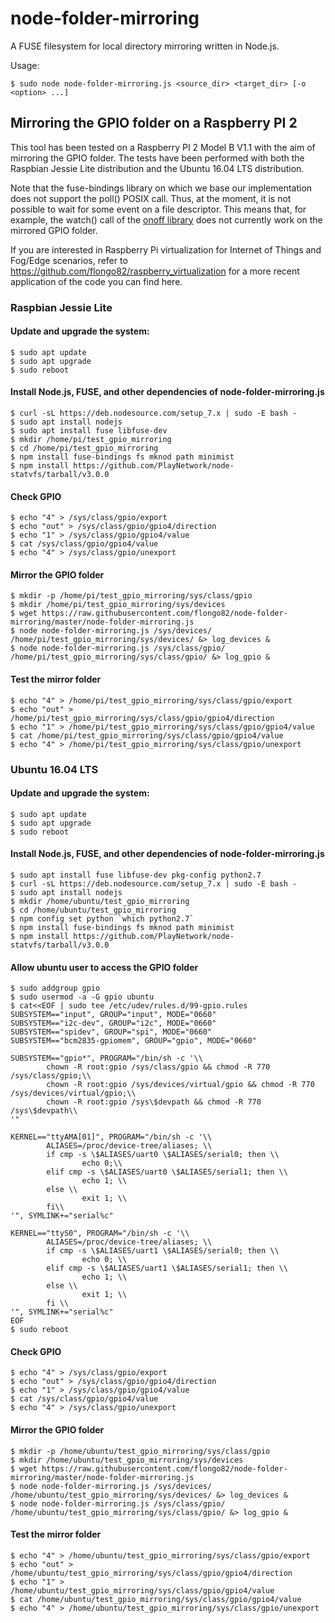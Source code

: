 # node-folder-mirroring
A FUSE filesystem for local directory mirroring written in Node.js. 

Usage: 

```
$ sudo node node-folder-mirroring.js <source_dir> <target_dir> [-o <option> ...]
```

## Mirroring the GPIO folder on a Raspberry PI 2
This tool has been tested on a Raspberry PI 2 Model B V1.1 with the aim of mirroring the GPIO folder. The tests have been performed with both the Raspbian Jessie Lite distribution and the Ubuntu 16.04 LTS distribution.

Note that the fuse-bindings library on which we base our implementation does not support the poll() POSIX call. Thus, at the moment, it is not possible to wait for some event on a file descriptor. This means that, for example, the watch() call of the [onoff library](https://github.com/fivdi/onoff) does not currently work on the mirrored GPIO folder. 

If you are interested in Raspberry Pi virtualization for Internet of Things and Fog/Edge scenarios, refer to https://github.com/flongo82/raspberry_virtualization for a more recent application of the code you can find here. 

### Raspbian Jessie Lite

#### Update and upgrade the system:
```
$ sudo apt update
$ sudo apt upgrade
$ sudo reboot
```

#### Install Node.js, FUSE, and other dependencies of node-folder-mirroring.js
```
$ curl -sL https://deb.nodesource.com/setup_7.x | sudo -E bash -
$ sudo apt install nodejs
$ sudo apt install fuse libfuse-dev
$ mkdir /home/pi/test_gpio_mirroring
$ cd /home/pi/test_gpio_mirroring
$ npm install fuse-bindings fs mknod path minimist
$ npm install https://github.com/PlayNetwork/node-statvfs/tarball/v3.0.0
```

#### Check GPIO
```
$ echo "4" > /sys/class/gpio/export
$ echo "out" > /sys/class/gpio/gpio4/direction
$ echo "1" > /sys/class/gpio/gpio4/value
$ cat /sys/class/gpio/gpio4/value
$ echo "4" > /sys/class/gpio/unexport
```

#### Mirror the GPIO folder
```
$ mkdir -p /home/pi/test_gpio_mirroring/sys/class/gpio
$ mkdir /home/pi/test_gpio_mirroring/sys/devices
$ wget https://raw.githubusercontent.com/flongo82/node-folder-mirroring/master/node-folder-mirroring.js
$ node node-folder-mirroring.js /sys/devices/ /home/pi/test_gpio_mirroring/sys/devices/ &> log_devices &
$ node node-folder-mirroring.js /sys/class/gpio/ /home/pi/test_gpio_mirroring/sys/class/gpio/ &> log_gpio &
```

#### Test the mirror folder
```
$ echo "4" > /home/pi/test_gpio_mirroring/sys/class/gpio/export
$ echo "out" > /home/pi/test_gpio_mirroring/sys/class/gpio/gpio4/direction
$ echo "1" > /home/pi/test_gpio_mirroring/sys/class/gpio/gpio4/value
$ cat /home/pi/test_gpio_mirroring/sys/class/gpio/gpio4/value
$ echo "4" > /home/pi/test_gpio_mirroring/sys/class/gpio/unexport
```

### Ubuntu 16.04 LTS

#### Update and upgrade the system:
```
$ sudo apt update
$ sudo apt upgrade
$ sudo reboot
```

#### Install Node.js, FUSE, and other dependencies of node-folder-mirroring.js
```
$ sudo apt install fuse libfuse-dev pkg-config python2.7
$ curl -sL https://deb.nodesource.com/setup_7.x | sudo -E bash -
$ sudo apt install nodejs
$ mkdir /home/ubuntu/test_gpio_mirroring
$ cd /home/ubuntu/test_gpio_mirroring
$ npm config set python `which python2.7`
$ npm install fuse-bindings fs mknod path minimist
$ npm install https://github.com/PlayNetwork/node-statvfs/tarball/v3.0.0
```

#### Allow ubuntu user to access the GPIO folder
```
$ sudo addgroup gpio
$ sudo usermod -a -G gpio ubuntu
$ cat<<EOF | sudo tee /etc/udev/rules.d/99-gpio.rules
SUBSYSTEM=="input", GROUP="input", MODE="0660"
SUBSYSTEM=="i2c-dev", GROUP="i2c", MODE="0660"
SUBSYSTEM=="spidev", GROUP="spi", MODE="0660"
SUBSYSTEM=="bcm2835-gpiomem", GROUP="gpio", MODE="0660"

SUBSYSTEM=="gpio*", PROGRAM="/bin/sh -c '\\
        chown -R root:gpio /sys/class/gpio && chmod -R 770 /sys/class/gpio;\\
        chown -R root:gpio /sys/devices/virtual/gpio && chmod -R 770 /sys/devices/virtual/gpio;\\
        chown -R root:gpio /sys\$devpath && chmod -R 770 /sys\$devpath\\
'"

KERNEL=="ttyAMA[01]", PROGRAM="/bin/sh -c '\\
        ALIASES=/proc/device-tree/aliases; \\
        if cmp -s \$ALIASES/uart0 \$ALIASES/serial0; then \\
                echo 0;\\
        elif cmp -s \$ALIASES/uart0 \$ALIASES/serial1; then \\
                echo 1; \\
        else \\
                exit 1; \\
        fi\\
'", SYMLINK+="serial%c"

KERNEL=="ttyS0", PROGRAM="/bin/sh -c '\\
        ALIASES=/proc/device-tree/aliases; \\
        if cmp -s \$ALIASES/uart1 \$ALIASES/serial0; then \\
                echo 0; \\
        elif cmp -s \$ALIASES/uart1 \$ALIASES/serial1; then \\
                echo 1; \\
        else \\
                exit 1; \\
        fi \\
'", SYMLINK+="serial%c"
EOF
$ sudo reboot
```

#### Check GPIO
```
$ echo "4" > /sys/class/gpio/export
$ echo "out" > /sys/class/gpio/gpio4/direction
$ echo "1" > /sys/class/gpio/gpio4/value
$ cat /sys/class/gpio/gpio4/value
$ echo "4" > /sys/class/gpio/unexport
```

#### Mirror the GPIO folder
```
$ mkdir -p /home/ubuntu/test_gpio_mirroring/sys/class/gpio
$ mkdir /home/ubuntu/test_gpio_mirroring/sys/devices
$ wget https://raw.githubusercontent.com/flongo82/node-folder-mirroring/master/node-folder-mirroring.js
$ node node-folder-mirroring.js /sys/devices/ /home/ubuntu/test_gpio_mirroring/sys/devices/ &> log_devices &
$ node node-folder-mirroring.js /sys/class/gpio/ /home/ubuntu/test_gpio_mirroring/sys/class/gpio/ &> log_gpio &
```

#### Test the mirror folder
```
$ echo "4" > /home/ubuntu/test_gpio_mirroring/sys/class/gpio/export
$ echo "out" > /home/ubuntu/test_gpio_mirroring/sys/class/gpio/gpio4/direction
$ echo "1" > /home/ubuntu/test_gpio_mirroring/sys/class/gpio/gpio4/value
$ cat /home/ubuntu/test_gpio_mirroring/sys/class/gpio/gpio4/value
$ echo "4" > /home/ubuntu/test_gpio_mirroring/sys/class/gpio/unexport
```
